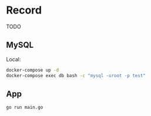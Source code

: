 # Record

TODO

## MySQL

Local:

```sh
docker-compose up -d
docker-compose exec db bash -c "mysql -uroot -p test"
```

## App

```sh
go run main.go
```
